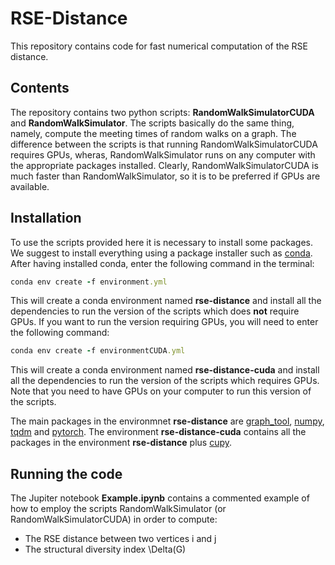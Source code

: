 # RSE-Distance
This repository contains code for fast numerical computation of the RSE distance.

## Contents
The repository contains two python scripts: **RandomWalkSimulatorCUDA** and **RandomWalkSimulator**.
The scripts basically do the same thing, namely, compute the meeting times of random walks on a graph. 
The difference between the scripts is that running RandomWalkSimulatorCUDA requires GPUs, wheras, RandomWalkSimulator runs on any computer with the appropriate packages installed. Clearly, RandomWalkSimulatorCUDA is much faster than RandomWalkSimulator, so it is to be preferred if GPUs are available. 

## Installation

To use the scripts provided here it is necessary to install some packages.
We suggest to install everything using a package installer such as [conda](https://www.anaconda.com/products/individual).
After having installed conda, enter the following command in the terminal:

```rb
conda env create -f environment.yml
```

This will create a conda environment named **rse-distance** and install all the dependencies to run the version of the scripts which does **not** require GPUs.
If you want to run the version requiring GPUs, you will need to enter the following command:

```rb
conda env create -f environmentCUDA.yml
```

This will create a conda environment named **rse-distance-cuda** and install all the dependencies to run the version of the scripts which requires GPUs.
Note that you need to have GPUs on your computer to run this version of the scripts. 

The main packages in the environmnet **rse-distance** are [graph_tool](https://graph-tool.skewed.de), [numpy](https://numpy.org), [tqdm](https://github.com/tqdm/tqdm) and [pytorch](https://pytorch.org). The environment **rse-distance-cuda** contains all the packages in the environment **rse-distance** plus [cupy](https://cupy.dev).

## Running the code

The Jupiter notebook **Example.ipynb** contains a commented example of how to employ the scripts RandomWalkSimulator (or RandomWalkSimulatorCUDA) in order to compute:
* The RSE distance between two vertices i and j
* The structural diversity index \Delta(G)



